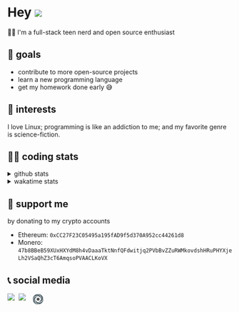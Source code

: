 # Hey <img width="35" src="https://raw.githubusercontent.com/aemmadi/aemmadi/master/wave.gif" />
👨‍💻 I'm a full-stack teen nerd and open source enthusiast

## 🥅 goals

* contribute to more open-source projects
* learn a new programming language
* get my homework done early 😅

## 🧐 interests

I love Linux; programming is like an addiction to me; and my favorite genre is science-fiction.

## 👨‍💻 coding stats

<details>
  <summary>github stats</summary>

  <img width="768" src="https://github-profile-trophy.vercel.app/?username=poseidoncoder&no-border=true&theme=nord&no-frame=true" />
  <div style="display: inline-block">
    <img src="https://github-readme-stats.vercel.app/api/top-langs/?username=poseidoncoder&theme=nord&layout=compact&hide_border=true" />
    <img height="165" src="https://github-readme-stats.vercel.app/api?username=poseidoncoder&show_icons=true&theme=nord&hide_border=true" />
  </div>
</details>

<details>
  <summary>wakatime stats</summary>

<!--START_SECTION:waka-->
![Code Time](http://img.shields.io/badge/Code%20Time-268%20hrs%2035%20mins-blue)

![Profile Views](http://img.shields.io/badge/Profile%20Views-1-blue)

**🐱 My GitHub Data** 

> 🏆 81 Contributions in the Year 2022
 > 
> 📦 27.1 kB Used in GitHub's Storage 
 > 
> 🚫 Not Opted to Hire
 > 
> 📜 34 Public Repositories 
 > 
> 🔑 9 Private Repositories  
 > 
**I'm a Night 🦉** 

```text
🌞 Morning    1 commits      ░░░░░░░░░░░░░░░░░░░░░░░░░   1.19% 
🌆 Daytime    38 commits     ███████████░░░░░░░░░░░░░░   45.24% 
🌃 Evening    45 commits     █████████████░░░░░░░░░░░░   53.57% 
🌙 Night      0 commits      ░░░░░░░░░░░░░░░░░░░░░░░░░   0.0%

```
📅 **I'm Most Productive on Sunday** 

```text
Monday       7 commits      ██░░░░░░░░░░░░░░░░░░░░░░░   8.33% 
Tuesday      16 commits     ████░░░░░░░░░░░░░░░░░░░░░   19.05% 
Wednesday    5 commits      █░░░░░░░░░░░░░░░░░░░░░░░░   5.95% 
Thursday     12 commits     ███░░░░░░░░░░░░░░░░░░░░░░   14.29% 
Friday       4 commits      █░░░░░░░░░░░░░░░░░░░░░░░░   4.76% 
Saturday     18 commits     █████░░░░░░░░░░░░░░░░░░░░   21.43% 
Sunday       22 commits     ██████░░░░░░░░░░░░░░░░░░░   26.19%

```


📊 **This Week I Spent My Time On** 

```text
⌚︎ Time Zone: America/Los_Angeles

💬 Programming Languages: 
JavaScript               15 hrs 55 mins      ██████████████████░░░░░░░   75.0% 
JSON                     1 hr 29 mins        █░░░░░░░░░░░░░░░░░░░░░░░░   6.99% 
Bash                     1 hr 16 mins        █░░░░░░░░░░░░░░░░░░░░░░░░   6.0% 
Text                     56 mins             █░░░░░░░░░░░░░░░░░░░░░░░░   4.43% 
TypeScript               27 mins             ░░░░░░░░░░░░░░░░░░░░░░░░░   2.12%

🔥 Editors: 
VS Code                  20 hrs 34 mins      █████████████████████████   100.0%

🐱‍💻 Projects: 
Robot                    14 hrs 57 mins      ███████████████░░░░░░░░░░   59.89% 
react-frontend           3 hrs 39 mins       ███░░░░░░░░░░░░░░░░░░░░░░   14.65% 
token                    3 hrs 25 mins       ███░░░░░░░░░░░░░░░░░░░░░░   13.69% 
digital-human            1 hr 31 mins        █░░░░░░░░░░░░░░░░░░░░░░░░   6.11% 
github-timeline          47 mins             ░░░░░░░░░░░░░░░░░░░░░░░░░   3.2%

💻 Operating System: 
Windows                  20 hrs 34 mins      █████████████████████████   100.0%

```

**I Mostly Code in HTML** 

```text
HTML                     10 repos            ████████░░░░░░░░░░░░░░░░░   32.26% 
JavaScript               7 repos             █████░░░░░░░░░░░░░░░░░░░░   22.58% 
Python                   3 repos             ██░░░░░░░░░░░░░░░░░░░░░░░   9.68% 
TypeScript               3 repos             ██░░░░░░░░░░░░░░░░░░░░░░░   9.68% 
Go                       3 repos             ██░░░░░░░░░░░░░░░░░░░░░░░   9.68%

```


**Timeline**

![Chart not found](https://raw.githubusercontent.com/PoseidonCoder/PoseidonCoder/main/charts/bar_graph.png) 


 Last Updated on 07/08/2022 18:47:47 UTC
<!--END_SECTION:waka-->
</details>

## 🤝 support me
by donating to my crypto accounts
* Ethereum: `0xCC27F23C05495a195fAD9f5d370A952cc44261d8`
* Monero:   `47b8BBeB59XUxHXYdM8h4vDaaaTktNnfQFdwitjq2PVbBvZZuRWMkovdshHRuPHYXjeLh2VSaQhZ3cT6AmqsoPVAACLKoVX`

## 📞 social media

[<img width=25 align="left" src="https://cdn4.iconfinder.com/data/icons/logos-and-brands/512/91_Discord_logo_logos-512.png"/>](https://discord.bio/p/devposeidon)

[<img width=31 align="left" src="https://i.pinimg.com/originals/19/7b/36/197b365922d1ea3aa1a932ff9bbda4a6.png"/>](https://www.youtube.com/channel/UCb0JVK0TmpYueYTx5Te0fUw)

[<img width=25 align="left" src="assets/images/replit.png"/>](https://repl.it/@PowerCoder) 

<br />
